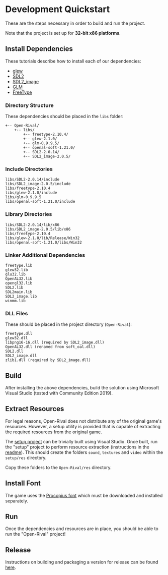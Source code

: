 # Development Quickstart

These are the steps necessary in order to build and run the project.

Note that the project is set up for **32-bit x86 platforms**.

## Install Dependencies

These tutorials describe how to install each of our dependencies:

 - [glew](http://lazyfoo.net/tutorials/SDL/51_SDL_and_modern_opengl/index.php)
 - [SDL2](http://lazyfoo.net/tutorials/SDL/01_hello_SDL/index.php)
 - [SDL2_image](https://lazyfoo.net/tutorials/SDL/06_extension_libraries_and_loading_other_image_formats/windows/msvc2019/index.php)
 - [GLM](https://github.com/g-truc/glm/blob/master/manual.md#-1-getting-started)
 - [FreeType](https://github.com/ubawurinna/freetype-windows-binaries)

### Directory Structure

These dependencies should be placed in the `libs` folder:

    +-- Open-Rival/
        +-- libs/
            +-- freetype-2.10.4/
            +-- glew-2.1.0/
			+-- glm-0.9.9.5/
			+-- openal-soft-1.21.0/
            +-- SDL2-2.0.14/
            +-- SDL2_image-2.0.5/

### Include Directories

    libs/SDL2-2.0.14/include
    libs/SDL2_image-2.0.5/include
    libs/freetype-2.10.4
    libs/glew-2.1.0/include
    libs/glm-0.9.9.5
	libs/openal-soft-1.21.0/include

### Library Directories

    libs/SDL2-2.0.14/lib/x86
    libs/SDL2_image-2.0.5/lib/x86
    libs/freetype-2.10.4
    libs/glew-2.1.0/lib/Release/Win32
	libs/openal-soft-1.21.0/libs/Win32

### Linker Additional Dependencies

    freetype.lib
    glew32.lib
    glu32.lib
	OpenAL32.lib
    opengl32.lib
    SDL2.lib
    SDL2main.lib
    SDL2_image.lib
    winmm.lib

### DLL Files

These should be placed in the project directory (`Open-Rival`):

    freetype.dll
    glew32.dll
    libpng16-16.dll (required by SDL2_image.dll)
	OpenAL32.dll (renamed from soft_oal.dll)
    SDL2.dll
    SDL2_image.dll
    zlib1.dll (required by SDL2_image.dll)

## Build

After installing the above dependencies, build the solution using Microsoft Visual Studio (tested with Community Edition 2019).

## Extract Resources

For legal reasons, Open-Rival does not distribute any of the original game's resources. However, a setup utility is provided that is capable of extracting the required resources from the original game.

The [setup project](/setup) can be trivially built using Visual Studio. Once built, run the "setup" project to perform resource extraction (instructions in the [readme](/setup/README.md)). This should create the folders `sound`, `textures` and `video` within the `setup/res` directory.

Copy these folders to the `Open-Rival/res` directory.

## Install Font

The game uses the [Procopius font](https://fontsgeek.com/fonts/Procopius-Regular) which must be downloaded and installed separately.

## Run

Once the dependencies and resources are in place, you should be able to run the "Open-Rival" project!

## Release

Instructions on building and packaging a version for release can be found [here](/docs/release_checklist.md).
